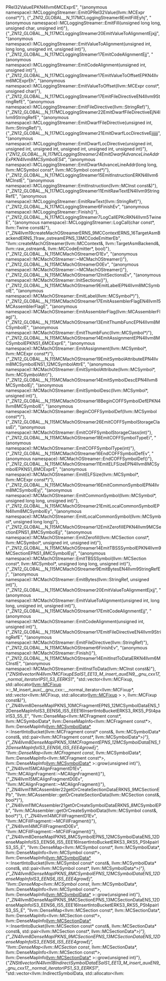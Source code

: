 PRel32ValueEPKN4llvm6MCExprE", "(anonymous namespace)::MCLoggingStreamer::EmitGPRel32Value(llvm::MCExpr const*)"},
    {"_ZN12_GLOBAL__N_117MCLoggingStreamer8EmitFillEyhj", "(anonymous namespace)::MCLoggingStreamer::EmitFill(unsigned long long, unsigned char, unsigned int)"},
    {"_ZN12_GLOBAL__N_117MCLoggingStreamer20EmitValueToAlignmentEjxjj", "(anonymous namespace)::MCLoggingStreamer::EmitValueToAlignment(unsigned int, long long, unsigned int, unsigned int)"},
    {"_ZN12_GLOBAL__N_117MCLoggingStreamer17EmitCodeAlignmentEjj", "(anonymous namespace)::MCLoggingStreamer::EmitCodeAlignment(unsigned int, unsigned int)"},
    {"_ZN12_GLOBAL__N_117MCLoggingStreamer17EmitValueToOffsetEPKN4llvm6MCExprEh", "(anonymous namespace)::MCLoggingStreamer::EmitValueToOffset(llvm::MCExpr const*, unsigned char)"},
    {"_ZN12_GLOBAL__N_117MCLoggingStreamer17EmitFileDirectiveEN4llvm9StringRefE", "(anonymous namespace)::MCLoggingStreamer::EmitFileDirective(llvm::StringRef)"},
    {"_ZN12_GLOBAL__N_117MCLoggingStreamer22EmitDwarfFileDirectiveEjN4llvm9StringRefE", "(anonymous namespace)::MCLoggingStreamer::EmitDwarfFileDirective(unsigned int, llvm::StringRef)"},
    {"_ZN12_GLOBAL__N_117MCLoggingStreamer21EmitDwarfLocDirectiveEjjjjjj", "(anonymous namespace)::MCLoggingStreamer::EmitDwarfLocDirective(unsigned int, unsigned int, unsigned int, unsigned int, unsigned int, unsigned int)"},
    {"_ZN12_GLOBAL__N_117MCLoggingStreamer24EmitDwarfAdvanceLineAddrExPKN4llvm8MCSymbolES4_", "(anonymous namespace)::MCLoggingStreamer::EmitDwarfAdvanceLineAddr(long long, llvm::MCSymbol const*, llvm::MCSymbol const*)"},
    {"_ZN12_GLOBAL__N_117MCLoggingStreamer15EmitInstructionERKN4llvm6MCInstE", "(anonymous namespace)::MCLoggingStreamer::EmitInstruction(llvm::MCInst const&)"},
    {"_ZN12_GLOBAL__N_117MCLoggingStreamer11EmitRawTextEN4llvm9StringRefE", "(anonymous namespace)::MCLoggingStreamer::EmitRawText(llvm::StringRef)"},
    {"_ZN12_GLOBAL__N_117MCLoggingStreamer6FinishEv", "(anonymous namespace)::MCLoggingStreamer::Finish()"},
    {"_ZN12_GLOBAL__N_117MCLoggingStreamer7LogCallEPKcRKN4llvm5TwineE", "(anonymous namespace)::MCLoggingStreamer::LogCall(char const*, llvm::Twine const&)"},
    {"_ZN4llvm19createMachOStreamerERNS_9MCContextERNS_16TargetAsmBackendERNS_11raw_ostreamEPNS_13MCCodeEmitterEb", "llvm::createMachOStreamer(llvm::MCContext&, llvm::TargetAsmBackend&, llvm::raw_ostream&, llvm::MCCodeEmitter*, bool)"},
    {"_ZN12_GLOBAL__N_115MCMachOStreamerD1Ev", "(anonymous namespace)::MCMachOStreamer::~MCMachOStreamer()"},
    {"_ZN12_GLOBAL__N_115MCMachOStreamerD0Ev", "(anonymous namespace)::MCMachOStreamer::~MCMachOStreamer()"},
    {"_ZN12_GLOBAL__N_115MCMachOStreamer12InitSectionsEv", "(anonymous namespace)::MCMachOStreamer::InitSections()"},
    {"_ZN12_GLOBAL__N_115MCMachOStreamer9EmitLabelEPN4llvm8MCSymbolE", "(anonymous namespace)::MCMachOStreamer::EmitLabel(llvm::MCSymbol*)"},
    {"_ZN12_GLOBAL__N_115MCMachOStreamer17EmitAssemblerFlagEN4llvm15MCAssemblerFlagE", "(anonymous namespace)::MCMachOStreamer::EmitAssemblerFlag(llvm::MCAssemblerFlag)"},
    {"_ZN12_GLOBAL__N_115MCMachOStreamer13EmitThumbFuncEPN4llvm8MCSymbolE", "(anonymous namespace)::MCMachOStreamer::EmitThumbFunc(llvm::MCSymbol*)"},
    {"_ZN12_GLOBAL__N_115MCMachOStreamer14EmitAssignmentEPN4llvm8MCSymbolEPKNS1_6MCExprE", "(anonymous namespace)::MCMachOStreamer::EmitAssignment(llvm::MCSymbol*, llvm::MCExpr const*)"},
    {"_ZN12_GLOBAL__N_115MCMachOStreamer19EmitSymbolAttributeEPN4llvm8MCSymbolENS1_12MCSymbolAttrE", "(anonymous namespace)::MCMachOStreamer::EmitSymbolAttribute(llvm::MCSymbol*, llvm::MCSymbolAttr)"},
    {"_ZN12_GLOBAL__N_115MCMachOStreamer14EmitSymbolDescEPN4llvm8MCSymbolEj", "(anonymous namespace)::MCMachOStreamer::EmitSymbolDesc(llvm::MCSymbol*, unsigned int)"},
    {"_ZN12_GLOBAL__N_115MCMachOStreamer18BeginCOFFSymbolDefEPKN4llvm8MCSymbolE", "(anonymous namespace)::MCMachOStreamer::BeginCOFFSymbolDef(llvm::MCSymbol const*)"},
    {"_ZN12_GLOBAL__N_115MCMachOStreamer26EmitCOFFSymbolStorageClassEi", "(anonymous namespace)::MCMachOStreamer::EmitCOFFSymbolStorageClass(int)"},
    {"_ZN12_GLOBAL__N_115MCMachOStreamer18EmitCOFFSymbolTypeEi", "(anonymous namespace)::MCMachOStreamer::EmitCOFFSymbolType(int)"},
    {"_ZN12_GLOBAL__N_115MCMachOStreamer16EndCOFFSymbolDefEv", "(anonymous namespace)::MCMachOStreamer::EndCOFFSymbolDef()"},
    {"_ZN12_GLOBAL__N_115MCMachOStreamer11EmitELFSizeEPN4llvm8MCSymbolEPKNS1_6MCExprE", "(anonymous namespace)::MCMachOStreamer::EmitELFSize(llvm::MCSymbol*, llvm::MCExpr const*)"},
    {"_ZN12_GLOBAL__N_115MCMachOStreamer16EmitCommonSymbolEPN4llvm8MCSymbolEyj", "(anonymous namespace)::MCMachOStreamer::EmitCommonSymbol(llvm::MCSymbol*, unsigned long long, unsigned int)"},
    {"_ZN12_GLOBAL__N_115MCMachOStreamer21EmitLocalCommonSymbolEPN4llvm8MCSymbolEy", "(anonymous namespace)::MCMachOStreamer::EmitLocalCommonSymbol(llvm::MCSymbol*, unsigned long long)"},
    {"_ZN12_GLOBAL__N_115MCMachOStreamer12EmitZerofillEPKN4llvm9MCSectionEPNS1_8MCSymbolEjj", "(anonymous namespace)::MCMachOStreamer::EmitZerofill(llvm::MCSection const*, llvm::MCSymbol*, unsigned int, unsigned int)"},
    {"_ZN12_GLOBAL__N_115MCMachOStreamer14EmitTBSSSymbolEPKN4llvm9MCSectionEPNS1_8MCSymbolEyj", "(anonymous namespace)::MCMachOStreamer::EmitTBSSSymbol(llvm::MCSection const*, llvm::MCSymbol*, unsigned long long, unsigned int)"},
    {"_ZN12_GLOBAL__N_115MCMachOStreamer9EmitBytesEN4llvm9StringRefEj", "(anonymous namespace)::MCMachOStreamer::EmitBytes(llvm::StringRef, unsigned int)"},
    {"_ZN12_GLOBAL__N_115MCMachOStreamer20EmitValueToAlignmentEjxjj", "(anonymous namespace)::MCMachOStreamer::EmitValueToAlignment(unsigned int, long long, unsigned int, unsigned int)"},
    {"_ZN12_GLOBAL__N_115MCMachOStreamer17EmitCodeAlignmentEjj", "(anonymous namespace)::MCMachOStreamer::EmitCodeAlignment(unsigned int, unsigned int)"},
    {"_ZN12_GLOBAL__N_115MCMachOStreamer17EmitFileDirectiveEN4llvm9StringRefE", "(anonymous namespace)::MCMachOStreamer::EmitFileDirective(llvm::StringRef)"},
    {"_ZN12_GLOBAL__N_115MCMachOStreamer6FinishEv", "(anonymous namespace)::MCMachOStreamer::Finish()"},
    {"_ZN12_GLOBAL__N_115MCMachOStreamer14EmitInstToDataERKN4llvm6MCInstE", "(anonymous namespace)::MCMachOStreamer::EmitInstToData(llvm::MCInst const&)"},
    {"_ZNSt6vectorIN4llvm7MCFixupESaIS1_EE13_M_insert_auxEN9__gnu_cxx17__normal_iteratorIPS1_S3_EERKS1_", "std::vector<llvm::MCFixup, std::allocator<llvm::MCFixup> >::_M_insert_aux(__gnu_cxx::__normal_iterator<llvm::MCFixup*, std::vector<llvm::MCFixup, std::allocator<llvm::MCFixup> > >, llvm::MCFixup const&)"},
    {"_ZN4llvm8DenseMapIPKNS_10MCFragmentEPNS_12MCSymbolDataENS_12DenseMapInfoIS3_EENS6_IS5_EEE16InsertIntoBucketERKS3_RKS5_PSt4pairIS3_S5_E", "llvm::DenseMap<llvm::MCFragment const*, llvm::MCSymbolData*, llvm::DenseMapInfo<llvm::MCFragment const*>, llvm::DenseMapInfo<llvm::MCSymbolData*> >::InsertIntoBucket(llvm::MCFragment const* const&, llvm::MCSymbolData* const&, std::pair<llvm::MCFragment const*, llvm::MCSymbolData*>*)"},
    {"_ZN4llvm8DenseMapIPKNS_10MCFragmentEPNS_12MCSymbolDataENS_12DenseMapInfoIS3_EENS6_IS5_EEE4growEj", "llvm::DenseMap<llvm::MCFragment const*, llvm::MCSymbolData*, llvm::DenseMapInfo<llvm::MCFragment const*>, llvm::DenseMapInfo<llvm::MCSymbolData*> >::grow(unsigned int)"},
    {"_ZN4llvm15MCAlignFragmentD1Ev", "llvm::MCAlignFragment::~MCAlignFragment()"},
    {"_ZN4llvm15MCAlignFragmentD0Ev", "llvm::MCAlignFragment::~MCAlignFragment()"},
    {"_ZN4llvm11MCAssembler22getOrCreateSectionDataERKNS_9MCSectionEPb", "llvm::MCAssembler::getOrCreateSectionData(llvm::MCSection const&, bool*)"},
    {"_ZN4llvm11MCAssembler21getOrCreateSymbolDataERKNS_8MCSymbolEPb", "llvm::MCAssembler::getOrCreateSymbolData(llvm::MCSymbol const&, bool*)"},
    {"_ZN4llvm14MCFillFragmentD1Ev", "llvm::MCFillFragment::~MCFillFragment()"},
    {"_ZN4llvm14MCFillFragmentD0Ev", "llvm::MCFillFragment::~MCFillFragment()"},
    {"_ZN4llvm8DenseMapIPKNS_8MCSymbolEPNS_12MCSymbolDataENS_12DenseMapInfoIS3_EENS6_IS5_EEE16InsertIntoBucketERKS3_RKS5_PSt4pairIS3_S5_E", "llvm::DenseMap<llvm::MCSymbol const*, llvm::MCSymbolData*, llvm::DenseMapInfo<llvm::MCSymbol const*>, llvm::DenseMapInfo<llvm::MCSymbolData*> >::InsertIntoBucket(llvm::MCSymbol const* const&, llvm::MCSymbolData* const&, std::pair<llvm::MCSymbol const*, llvm::MCSymbolData*>*)"},
    {"_ZN4llvm8DenseMapIPKNS_8MCSymbolEPNS_12MCSymbolDataENS_12DenseMapInfoIS3_EENS6_IS5_EEE4growEj", "llvm::DenseMap<llvm::MCSymbol const*, llvm::MCSymbolData*, llvm::DenseMapInfo<llvm::MCSymbol const*>, llvm::DenseMapInfo<llvm::MCSymbolData*> >::grow(unsigned int)"},
    {"_ZN4llvm8DenseMapIPKNS_9MCSectionEPNS_13MCSectionDataENS_12DenseMapInfoIS3_EENS6_IS5_EEE16InsertIntoBucketERKS3_RKS5_PSt4pairIS3_S5_E", "llvm::DenseMap<llvm::MCSection const*, llvm::MCSectionData*, llvm::DenseMapInfo<llvm::MCSection const*>, llvm::DenseMapInfo<llvm::MCSectionData*> >::InsertIntoBucket(llvm::MCSection const* const&, llvm::MCSectionData* const&, std::pair<llvm::MCSection const*, llvm::MCSectionData*>*)"},
    {"_ZN4llvm8DenseMapIPKNS_9MCSectionEPNS_13MCSectionDataENS_12DenseMapInfoIS3_EENS6_IS5_EEE4growEj", "llvm::DenseMap<llvm::MCSection const*, llvm::MCSectionData*, llvm::DenseMapInfo<llvm::MCSection const*>, llvm::DenseMapInfo<llvm::MCSectionData*> >::grow(unsigned int)"},
    {"_ZNSt6vectorIN4llvm18IndirectSymbolDataESaIS1_EE13_M_insert_auxEN9__gnu_cxx17__normal_iteratorIPS1_S3_EERKS1_", "std::vector<llvm::IndirectSymbolData, std::allocator<llvm: